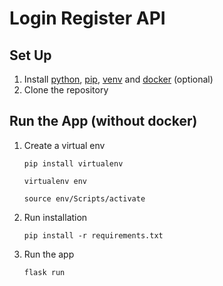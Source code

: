 # Login Register API
## Set Up
1. Install [python](https://www.python.org/downloads/), [pip](https://pip.pypa.io/en/stable/cli/pip_install/), [venv](https://cloud.google.com/python/docs/setup) and [docker](https://docs.docker.com/get-docker/) (optional)
2. Clone the repository
## Run the App (without docker)
1. Create a virtual env

    ```
    pip install virtualenv
    ```
    ```
    virtualenv env
    ```
    ```
    source env/Scripts/activate
    ```
2. Run installation
    ```
    pip install -r requirements.txt
    ```
3. Run the app 
    ```
    flask run
    ```
